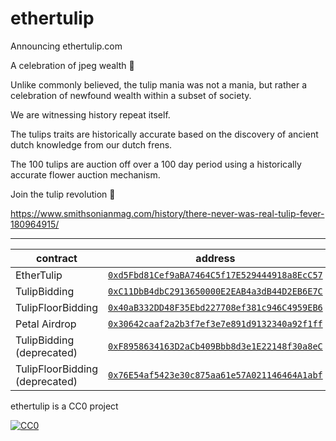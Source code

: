 # ethertulip

Announcing ethertulip.com

A celebration of jpeg wealth 🌷

Unlike commonly believed, the tulip mania was not a mania, but rather a celebration of newfound wealth within a subset of society.

We are witnessing history repeat itself.

The tulips traits are historically accurate based on the discovery of ancient dutch knowledge from our dutch frens.

The 100 tulips are auction off over a 100 day period using a historically accurate flower auction mechanism.

Join the tulip revolution 🌷

https://www.smithsonianmag.com/history/there-never-was-real-tulip-fever-180964915/

---

| contract                       | address                                                                                                                 |
| ------------------------------ | ----------------------------------------------------------------------------------------------------------------------- |
| EtherTulip                     | [`0xd5Fbd81Cef9aBA7464C5f17E529444918a8EcC57`](https://etherscan.io/address/0xd5Fbd81Cef9aBA7464C5f17E529444918a8EcC57) |
| TulipBidding                   | [`0xC11DbB4dbC2913650000E2EAB4a3dB44D2EB6E7C`](https://etherscan.io/address/0xC11DbB4dbC2913650000E2EAB4a3dB44D2EB6E7C) |
| TulipFloorBidding              | [`0x40aB332DD48F35Ebd227708ef381c946C4959EB6`](https://etherscan.io/address/0x40aB332DD48F35Ebd227708ef381c946C4959EB6) |
| Petal Airdrop                  | [`0x30642caaf2a2b3f7ef3e7e891d9132340a92f1ff`](https://etherscan.io/address/0x30642caaf2a2b3f7ef3e7e891d9132340a92f1ff) |
| TulipBidding (deprecated)      | [`0xF8958634163D2aCb409Bbb8d3e1E22148f30a8eC`](https://etherscan.io/address/0xF8958634163D2aCb409Bbb8d3e1E22148f30a8eC) |
| TulipFloorBidding (deprecated) | [`0x76E54af5423e30c875aa61e57A021146464A1abf`](https://etherscan.io/address/0x76E54af5423e30c875aa61e57A021146464A1abf) |

ethertulip is a CC0 project
<p xmlns:dct="http://purl.org/dc/terms/" xmlns:vcard="http://www.w3.org/2001/vcard-rdf/3.0#">
  <a rel="license"
     href="http://creativecommons.org/publicdomain/zero/1.0/">
    <img src="http://i.creativecommons.org/p/zero/1.0/88x31.png" style="border-style: none;" alt="CC0" />
  </a>
</p>
